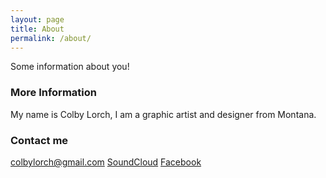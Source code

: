 ```yaml
---
layout: page
title: About
permalink: /about/
---
```


Some information about you!

### More Information

My name is Colby Lorch, I am a graphic artist and designer from Montana.

### Contact me

[colbylorch@gmail.com](mailto:colbylorch@gmail.com)
<a href="http://soundcloud.com/dbcl">SoundCloud</a>
<a href="#">Facebook</a>
